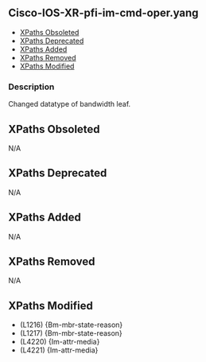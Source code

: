 ## Cisco-IOS-XR-pfi-im-cmd-oper.yang

- [XPaths Obsoleted](#xpaths-obsoleted)
- [XPaths Deprecated](#xpaths-deprecated)
- [XPaths Added](#xpaths-added)
- [XPaths Removed](#xpaths-removed)
- [XPaths Modified](#xpaths-modified)

### Description

Changed datatype of bandwidth leaf.

## XPaths Obsoleted

N/A

## XPaths Deprecated

N/A

## XPaths Added

N/A

## XPaths Removed

N/A

## XPaths Modified

- (L1216)	{Bm-mbr-state-reason}
- (L1217)	{Bm-mbr-state-reason}
- (L4220)	{Im-attr-media}
- (L4221)	{Im-attr-media}

